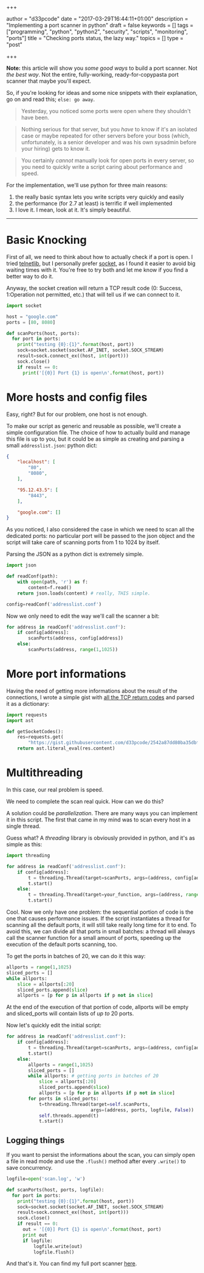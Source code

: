 +++

author = "d33pcode"
date = "2017-03-29T16:44:11+01:00"
description = "Implementing a port scanner in python"
draft = false
keywords = []
tags = ["programming", "python", "python2", "security", "scripts", "monitoring", "ports"]
title = "Checking ports status, the lazy way."
topics = []
type = "post"

+++

**Note:** this article will show you _some good ways_ to build a port scanner. Not _the best way_. Not the entire, fully-working, ready-for-copypasta port scanner that maybe you'll expect.

So, if you're looking for ideas and some nice snippets with their explanation, go on and read this; `else: go away`.

> Yesterday, you noticed some ports were open where they shouldn't have been.

> Nothing serious for that server, but you _have_ to know if it's an isolated case or maybe repeated for other servers before your boss (which, unfortunately, is a senior developer and was his own sysadmin before your hiring) gets to know it.

> You certainly _cannot_ manually look for open ports in every server, so you need to quickly write a script caring about performance and speed.

For the implementation, we'll use python for three main reasons:

1. the really basic syntax lets you write scripts very quickly and easily
2. the performance (for 2.7 at least) is terrific if well implemented
3. I love it. I mean, look at it. It's simply beautiful.

--------------------------------------------------------------------------------

# Basic Knocking

First of all, we need to think about how to actually check if a port is open. I tried [telnetlib](https://docs.python.org/2/library/telnetlib.html), but I personally prefer [socket](https://docs.python.org/2/library/socket.html), as I found it easier to avoid big waiting times with it. You're free to try both and let me know if you find a better way to do it.

Anyway, the socket creation will return a TCP result code (0: Success, 1:Operation not permitted, etc.) that will tell us if we can connect to it.

```python
import socket

host = "google.com"
ports = [80, 8080]

def scanPorts(host, ports):
  for port in ports:
    print("testing {0}:{1}".format(host, port))
    sock=socket.socket(socket.AF_INET, socket.SOCK_STREAM)
    result=sock.connect_ex((host, int(port)))
    sock.close()
    if result == 0:
      print('[{0}] Port {1} is open\n'.format(host, port))
```

# More hosts and config files

Easy, right? But for our problem, one host is not enough.

To make our script as generic and reusable as possible, we'll create a simple configuration file. The choice of how to actually build and manage this file is up to you, but it could be as simple as creating and parsing a small `addresslist.json`: python dict:

```json
{
    "localhost": [
        "80",
        "8080",
    ],

    "95.12.43.5": [
        "8443",
    ],

    "google.com": []
}
```

As you noticed, I also considered the case in which we need to scan all the dedicated ports: no particular port will be passed to the json object and the script will take care of scanning ports from 1 to 1024 by itself.

Parsing the JSON as a python dict is extremely simple.

```python
import json

def readConf(path):
    with open(path, 'r') as f:
        content=f.read()
    return json.loads(content) # really, THIS simple.

config=readConf('addresslist.conf')
```

Now we only need to edit the way we'll call the scanner a bit:

```python
for address in readConf('addresslist.conf'):
    if config[address]:
        scanPorts(address, config[address])
    else:
        scanPorts(address, range(1,1025))
```

# More port informations

Having the need of getting more informations about the result of the connections, I wrote a simple gist with [all the TCP return codes](https://gist.github.com/d33pcode/2542a87dd80ba35dbffd2cffbb65b53a) and parsed it as a dictionary:

```python
import requests
import ast

def getSocketCodes():
    res=requests.get(
        "https://gist.githubusercontent.com/d33pcode/2542a87dd80ba35dbffd2cffbb65b53a/raw/8a137eae6bd56ad0e55d8ea3cf1b590ef25698fe/socketcodes.txt")
    return ast.literal_eval(res.content)
```

# Multithreading

In this case, our real problem is speed.

We need to complete the scan real quick. How can we do this?

A solution could be _parallelization_. There are many ways you can implement it in this script. The first that came in my mind was to scan every host in a single thread.

Guess what? A _threading_ library is obviously provided in python, and it's as simple as this:

```python
import threading

for address in readConf('addresslist.conf'):
    if config[address]:
        t = threading.Thread(target=scanPorts, args=(address, config[address]))
        t.start()
    else:
        t = threading.Thread(target=your_function, args=(address, range(1,1025)))
        t.start()
```

Cool. Now we only have one problem: the sequential portion of code is the one that causes performance issues. If the script instantiates a thread for scanning all the default ports, it will still take really long time for it to end. To avoid this, we can divide all that ports in small batches: a thread will always call the scanner function for a small amount of ports, speeding up the execution of the default ports scanning, too.

To get the ports in batches of 20, we can do it this way:

```python
allports = range(1,1025)
sliced_ports = []
while allports:
    slice = allports[:20]
    sliced_ports.append(slice)
    allports = [p for p in allports if p not in slice]
```

At the end of the execution of that portion of code, allports will be empty and sliced_ports will contain lists of _up to_ 20 ports.

Now let's quickly edit the initial script:

```python
for address in readConf('addresslist.conf'):
    if config[address]:
        t = threading.Thread(target=scanPorts, args=(address, config[address]))
        t.start()
    else:
        allports = range(1,1025)
        sliced_ports = []
        while allports: # getting ports in batches of 20
            slice = allports[:20]
            sliced_ports.append(slice)
            allports = [p for p in allports if p not in slice]
        for ports in sliced_ports:
            t=threading.Thread(target=self.scanPorts,
                               args=(address, ports, logfile, False))
            self.threads.append(t)
            t.start()
```

## Logging things

If you want to persist the informations about the scan, you can simply open a file in read mode and use the `.flush()` method after every `.write()` to save concurrency.

```python
logfile=open('scan.log', 'w')

def scanPorts(host, ports, logfile):
  for port in ports:
    print("testing {0}:{1}".format(host, port))
    sock=socket.socket(socket.AF_INET, socket.SOCK_STREAM)
    result=sock.connect_ex((host, int(port)))
    sock.close()
    if result == 0:
      out = '[{0}] Port {1} is open\n'.format(host, port)
      print out
      if logfile:
          logfile.write(out)
          logfile.flush()
```

And that's it. You can find my full port scanner [here](https://github.com/d33pcode/syrus-monitor/blob/master/portscanner.py).
